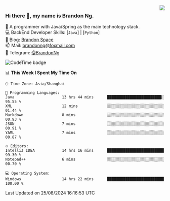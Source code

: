<img  align="right" src="https://github-readme-stats-brandon0824.vercel.app/api/top-langs/?username=brandon0824&layout=compact">

### Hi there 👋, my name is Brandon Ng.

🌱 A programmer with Java/Spring as the main technology stack.  
💻 BackEnd Developer Skills: [`Java`] | [`Python`]  
📝 Blog: [Brandon Space](https://brandonng.tech)  
📫 Mail: brandonng@foxmail.com  
📰 Telegram: [@BrandonNg](https://t.me/BrandonNg24)  

![CodeTime badge](https://img.shields.io/endpoint?style=flat-square&url=https%3A%2F%2Fapi.codetime.dev%2Fshield%3Fid%3D128%26project%3D%26in%3D604800000)

<!--START_SECTION:waka-->
📊 **This Week I Spent My Time On** 

```text
🕑︎ Time Zone: Asia/Shanghai

💬 Programming Languages: 
Java                     13 hrs 44 mins      ████████████████████████░   95.55 % 
XML                      12 mins             ░░░░░░░░░░░░░░░░░░░░░░░░░   01.44 % 
Markdown                 8 mins              ░░░░░░░░░░░░░░░░░░░░░░░░░   00.93 % 
JSON                     7 mins              ░░░░░░░░░░░░░░░░░░░░░░░░░   00.91 % 
YAML                     7 mins              ░░░░░░░░░░░░░░░░░░░░░░░░░   00.87 % 

🔥 Editors: 
IntelliJ IDEA            14 hrs 16 mins      █████████████████████████   99.30 % 
Notepad++                6 mins              ░░░░░░░░░░░░░░░░░░░░░░░░░   00.70 % 

💻 Operating System: 
Windows                  14 hrs 22 mins      █████████████████████████   100.00 % 
```


 Last Updated on 25/08/2024 16:16:53 UTC
<!--END_SECTION:waka-->
